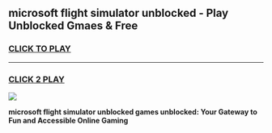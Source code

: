 
## microsoft flight simulator unblocked - Play Unblocked Gmaes & Free
<h3>
<a href="https://news.freeplayer.one?title=microsoft_flight_simulator_unblocked&ref=16F">CLICK TO PLAY</a></h3>
<hr>

<h3>
<a href="https://news.freeplayer.one?title=microsoft_flight_simulator_unblocked&ref=16F">CLICK 2 PLAY</a>
  
</h3>

<a href="https://news.freeplayer.one?title=microsoft_flight_simulator_unblocked&ref=16F/"><img src="https://clearcache.store/games.png"></a>


**microsoft flight simulator unblocked games unblocked: Your Gateway to Fun and Accessible Online Gaming**
